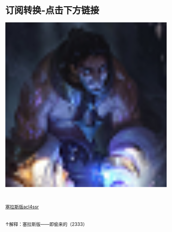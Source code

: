 # 订阅转换-点击下方链接
<img src="./sylas.png" width="512" height="512"/>
<br>
<br>
<br>

[塞拉斯版acl4ssr](https://histion.github.io/)
<br>
<br>
<br>
↑解释：塞拉斯版——即偷来的（2333）
